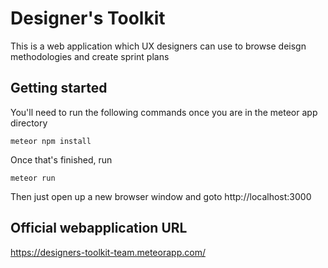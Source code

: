 # Designer's Toolkit
This is a web application which UX designers can use to browse deisgn  methodologies and create sprint plans

## Getting started
You'll need to run the following commands once you are in the meteor app directory

```
meteor npm install
```

Once that's finished, run

```
meteor run
```
Then just open up a new browser window and goto 
http://localhost:3000


## Official webapplication URL

https://designers-toolkit-team.meteorapp.com/
